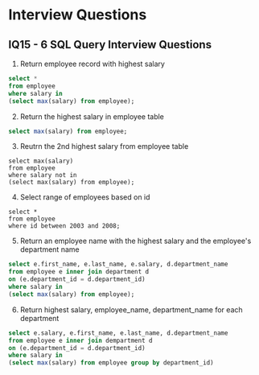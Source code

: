 # Interview Questions

## IQ15 - 6 SQL Query Interview Questions

1. Return employee record with highest salary

```sql
select * 
from employee
where salary in
(select max(salary) from employee);
```

2. Return the highest salary in employee table

```sql
select max(salary) from employee;
```

3. Reutrn the 2nd highest salary from employee table

```
select max(salary)
from employee
where salary not in 
(select max(salary) from employee);
```

4. Select range of employees based on id

```
select *
from employee
where id between 2003 and 2008;
```

5. Return an employee name with the highest salary and the employee's department name

```sql
select e.first_name, e.last_name, e.salary, d.department_name
from employee e inner join department d 
on (e.department_id = d.department_id)
where salary in 
(select max(salary) from employee);
```

6. Return highest salary, employee_name, department_name for each department

```sql
select e.salary, e.first_name, e.last_name, d.department_name
from employee e inner join dempartment d
on (e.department_id = d.department_id)
where salary in 
(select max(salary) from employee group by department_id)
```

